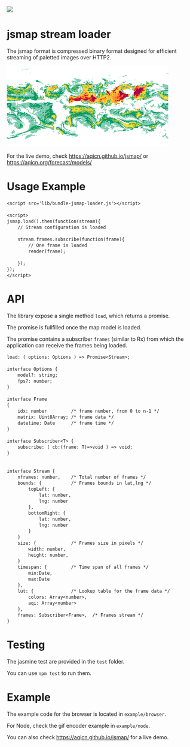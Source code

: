 <img src='https://travis-ci.org/aqicn/jsmap.svg?branch=master'>

# jsmap stream loader

The jsmap format is compressed binary format designed for efficient 
streaming of paletted images over HTTP2.

<img src='example/node/animation.gif'>

For the live demo, check https://aqicn.github.io/jsmap/ or https://aqicn.org/forecast/models/


# Usage Example

	<script src='lib/bundle-jsmap-loader.js'></script>

	<script>
	jsmap.load().then(function(stream){
		// Stream configuration is loaded 

		stream.frames.subscribe(function(frame){
			// One frame is loaded 
			render(frame);

		});
	});
	</script>


# API

The library expose a single method `load`, which returns a promise.

The promise is fullfilled once the map model is loaded.

The promise contains a subscriber `frames` (similar to Rx) from which the application can receive the frames being loaded.

	load: ( options: Options ) => Promise<Stream>;

	interface Options {
		model?: string;
		fps?: number;
	}

	interface Frame
	{
		idx: number	 		/* frame number, from 0 to n-1 */
		matrix: Uint8Array; /* frame data */
		datetime: Date 		/* frame time */
	}

	interface Subscriber<T> {
		subscribe: ( cb:(frame: T)=>void ) => void;
	}


	interface Stream {
		nframes: number,	/* Total number of frames */
		bounds: {			/* Frames bounds in lat,lng */
			topLeft: {
				lat: number,
				lng: number
			},
			bottomRight: {
				lat: number,
				lng: number
			}
		}
		size: {				/* Frames size in pixels */
			width: number,
			height: number,
		}
		timespan: {			/* Time span of all frames */
			min:Date,
			max:Date
		},
		lut: {				/* Lookup table for the frame data */
			colors: Array<number>,
			aqi: Array<number>
		},
		frames: Subscriber<Frame>,	/* Frames stream */
	}


# Testing

The jasmine test are provided in the `test` folder.

You can use `npm test` to run them.


# Example

The example code for the browser is located in `example/browser`.

For Node, check the gif encoder example in `example/node`.

You can also check https://aqicn.github.io/jsmap/ for a live demo.


